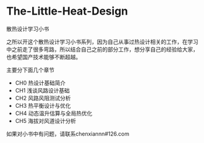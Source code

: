 # The-Little-Heat-Design

散热设计学习小书

之所以开这个散热设计学习小书系列，因为自己从事过热设计相关的工作，在学习中之前走了很多弯路，所以结合自己之前的部分工作，想分享自己的经验给大家，也希望国产技术能够不断超越。

主要分下面几个章节

* CH0 热设计基础简介
* CH1 浅谈风路设计基础
* CH2 风路风阻测试分析
* CH3 热平衡设计与优化
* CH4 动态温升估算与全局热优化
* CH5 海拔对风道设计分析

如果对小书中有问题，请联系chenxiannn\#126.com

